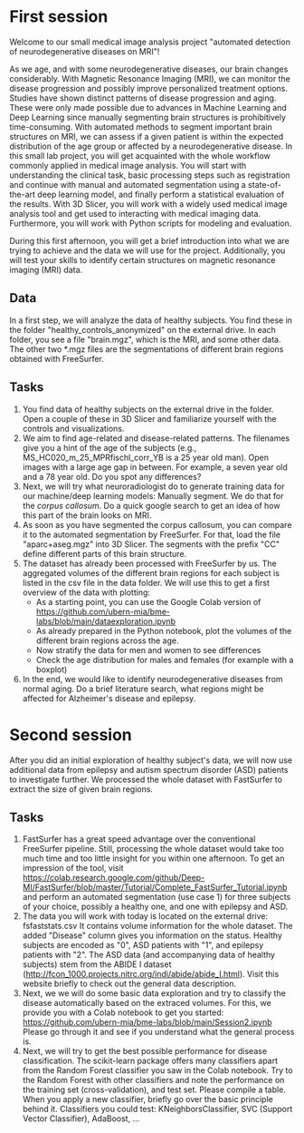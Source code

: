 # First session

Welcome to our small medical image analysis project "automated detection of neurodegenerative diseases on MRI"!

As we age, and with some neurodegenerative diseases, our brain changes considerably. With Magnetic Resonance Imaging (MRI), we can monitor the disease progression and possibly improve personalized treatment options.
Studies have shown distinct patterns of disease progression and aging. These were only made possible due to advances in Machine Learning and Deep Learning since manually segmenting brain structures is prohibitively time-consuming. With automated methods to segment important brain structures on MRI, we can assess if a given patient is within the expected distribution of the age group or affected by a neurodegenerative disease. In this small lab project, you will get acquainted with the whole workflow commonly applied in medical image analysis. You will start with understanding the clinical task, basic processing steps such as registration and continue with manual and automated segmentation using a state-of-the-art deep learning model, and finally perform a statistical evaluation of the results. With 3D Slicer, you will work with a widely used medical image analysis tool and get used to interacting with medical imaging data. Furthermore, you will work with Python scripts for modeling and evaluation.

During this first afternoon, you will get a brief introduction into what we are trying to achieve and the data we will use for the project. Additionally, you will test your skills to identify certain structures on magnetic resonance imaging (MRI) data.



## Data

In a first step, we will analyze the data of healthy subjects. You find these in the folder "healthy_controls_anonymized" on the external drive. In each folder, you see a file "brain.mgz", which is the MRI, and some other data. The other two *.mgz files are the segmentations of different brain regions obtained with FreeSurfer.

## Tasks

1. You find data of healthy subjects on the external drive in the folder. Open a couple of these in 3D Slicer and familiarize yourself with the controls and visualizations.
2. We aim to find age-related and disease-related patterns. The filenames give you a hint of the age of the subjects (e.g., MS_HC020_m_25_MPRfischl_corr_YB is a 25 year old man). Open images with a large age gap in between. For example, a seven year old and a 78 year old. Do you spot any differences?
3. Next, we will try what neuroradiologist do to generate training data for our machine/deep learning models: Manually segment. We do that for the *corpus callosum*. Do a quick google search to get an idea of how this part of the brain looks on MRI.
4. As soon as you have segmented the corpus callosum, you can compare it to the automated segmentation by FreeSurfer. For that, load the file "aparc+aseg.mgz" into 3D Slicer. The segments with the prefix "CC" define different parts of this brain structure.
5. The dataset has already been processed with FreeSurfer by us. The aggregated volumes of the different brain regions for each subject is listed in the csv file in the data folder. We will use this to get a first overview of the data with plotting:
   - As a starting point, you can use the Google Colab version of https://github.com/ubern-mia/bme-labs/blob/main/dataexploration.ipynb
   - As already prepared in the Python notebook, plot the volumes of the different brain regions across the age.
   - Now stratify the data for men and women to see differences
   - Check the age distribution for males and females (for example with a boxplot)
6. In the end, we would like to identify neurodegenerative diseases from normal aging. Do a brief literature search, what regions might be affected for Alzheimer's disease and epilepsy.


# Second session
After you did an initial exploration of healthy subject's data, we will now use additional data from epilepsy and autism spectrum disorder (ASD) patients to investigate further. We processed the whole dataset with FastSurfer to extract the size of given brain regions.


## Tasks
1. FastSurfer has a great speed advantage over the conventional FreeSurfer pipeline. Still, processing the whole dataset would take too much time and too little insight for you within one afternoon. To get an impression of the tool, visit https://colab.research.google.com/github/Deep-MI/FastSurfer/blob/master/Tutorial/Complete_FastSurfer_Tutorial.ipynb and perform an automated segmentation (use case 1)  for three subjects of your choice, possibly a healthy one, and one with epilepsy and ASD.
2. The data you will work with today is located on the external drive: fsfaststats.csv It contains volume information for the whole dataset. The added "Disease" column gives you information on the status. Healthy subjects are encoded as "0", ASD patients with "1", and epilepsy patients with "2". The ASD data (and accompanying data of healthy subjects) stem from the ABIDE I dataset (http://fcon_1000.projects.nitrc.org/indi/abide/abide_I.html). Visit this website briefly to check out the general data description.
3. Next, we we will do some basic data exploration and try to classify the disease automatically based on the extraced volumes. For this, we provide you with a Colab notebook to get you started: https://github.com/ubern-mia/bme-labs/blob/main/Session2.ipynb Please go through it and see if you understand what the general process is. 
4. Next, we will try to get the best possible performance for disease classification. The scikit-learn package offers many classifiers apart from the Random Forest classifier you saw in the Colab notebook. Try to the Random Forest with other classifiers and note the performance on the training set (cross-validation), and test set. Please compile a table. When you apply a new classifier, briefly go over the basic principle behind it. Classifiers you could test: KNeighborsClassifier, SVC (Support Vector Classifier), AdaBoost, ...
